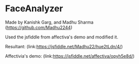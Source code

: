 # FaceAnalyzer
Made by Kanishk Garg, and Madhu Sharma (https://github.com/Madhu2244)

Used the jsfiddle from affectiva's demo and modified it. 


Resultant: (link:https://jsfiddle.net/Madhu22/hue2tLdn/4/)


Affectivia's demo: (link:https://jsfiddle.net/affectiva/opyh5e8d/)



